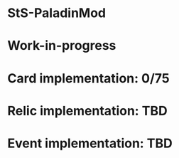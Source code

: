 # StS-PaladinMod
#
# Work-in-progress

# Card implementation: 0/75
# Relic implementation: TBD
# Event implementation: TBD